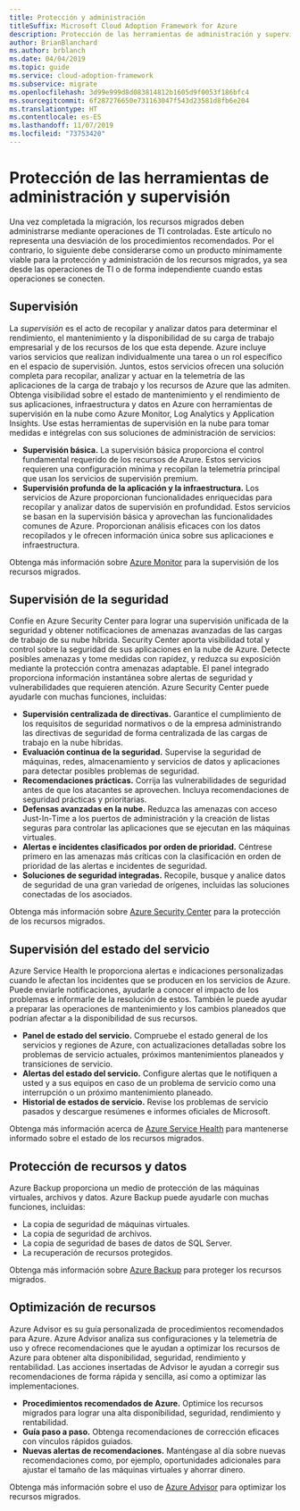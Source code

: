 ```yaml
---
title: Protección y administración
titleSuffix: Microsoft Cloud Adoption Framework for Azure
description: Protección de las herramientas de administración y supervisión
author: BrianBlanchard
ms.author: brblanch
ms.date: 04/04/2019
ms.topic: guide
ms.service: cloud-adoption-framework
ms.subservice: migrate
ms.openlocfilehash: 3d99e999d8d083814812b1605d9f0053f186bfc4
ms.sourcegitcommit: 6f287276650e731163047f543d23581d8fb6e204
ms.translationtype: HT
ms.contentlocale: es-ES
ms.lasthandoff: 11/07/2019
ms.locfileid: "73753420"
---
```

# <a name="secure-monitoring-and-management-tools"></a>Protección de las herramientas de administración y supervisión

Una vez completada la migración, los recursos migrados deben administrarse mediante operaciones de TI controladas. Este artículo no representa una desviación de los procedimientos recomendados. Por el contrario, lo siguiente debe considerarse como un producto mínimamente viable para la protección y administración de los recursos migrados, ya sea desde las operaciones de TI o de forma independiente cuando estas operaciones se conecten.

## <a name="monitoring"></a>Supervisión

La *supervisión* es el acto de recopilar y analizar datos para determinar el rendimiento, el mantenimiento y la disponibilidad de su carga de trabajo empresarial y de los recursos de los que esta depende. Azure incluye varios servicios que realizan individualmente una tarea o un rol específico en el espacio de supervisión. Juntos, estos servicios ofrecen una solución completa para recopilar, analizar y actuar en la telemetría de las aplicaciones de la carga de trabajo y los recursos de Azure que las admiten. Obtenga visibilidad sobre el estado de mantenimiento y el rendimiento de sus aplicaciones, infraestructura y datos en Azure con herramientas de supervisión en la nube como Azure Monitor, Log Analytics y Application Insights. Use estas herramientas de supervisión en la nube para tomar medidas e intégrelas con sus soluciones de administración de servicios:

- **Supervisión básica.** La supervisión básica proporciona el control fundamental requerido de los recursos de Azure. Estos servicios requieren una configuración mínima y recopilan la telemetría principal que usan los servicios de supervisión premium.
- **Supervisión profunda de la aplicación y la infraestructura.** Los servicios de Azure proporcionan funcionalidades enriquecidas para recopilar y analizar datos de supervisión en profundidad. Estos servicios se basan en la supervisión básica y aprovechan las funcionalidades comunes de Azure. Proporcionan análisis eficaces con los datos recopilados y le ofrecen información única sobre sus aplicaciones e infraestructura.

Obtenga más información sobre [Azure Monitor](https://docs.microsoft.com/azure/azure-monitor/overview) para la supervisión de los recursos migrados.

## <a name="security-monitoring"></a>Supervisión de la seguridad

Confíe en Azure Security Center para lograr una supervisión unificada de la seguridad y obtener notificaciones de amenazas avanzadas de las cargas de trabajo de su nube híbrida. Security Center aporta visibilidad total y control sobre la seguridad de sus aplicaciones en la nube de Azure. Detecte posibles amenazas y tome medidas con rapidez, y reduzca su exposición mediante la protección contra amenazas adaptable. El panel integrado proporciona información instantánea sobre alertas de seguridad y vulnerabilidades que requieren atención. Azure Security Center puede ayudarle con muchas funciones, incluidas:

- **Supervisión centralizada de directivas.** Garantice el cumplimiento de los requisitos de seguridad normativos o de la empresa administrando las directivas de seguridad de forma centralizada de las cargas de trabajo en la nube híbridas.
- **Evaluación continua de la seguridad.** Supervise la seguridad de máquinas, redes, almacenamiento y servicios de datos y aplicaciones para detectar posibles problemas de seguridad.
- **Recomendaciones prácticas.** Corrija las vulnerabilidades de seguridad antes de que los atacantes se aprovechen. Incluya recomendaciones de seguridad prácticas y prioritarias.
- **Defensas avanzadas en la nube.** Reduzca las amenazas con acceso Just-In-Time a los puertos de administración y la creación de listas seguras para controlar las aplicaciones que se ejecutan en las máquinas virtuales.
- **Alertas e incidentes clasificados por orden de prioridad.** Céntrese primero en las amenazas más críticas con la clasificación en orden de prioridad de las alertas e incidentes de seguridad.
- **Soluciones de seguridad integradas.** Recopile, busque y analice datos de seguridad de una gran variedad de orígenes, incluidas las soluciones conectadas de los asociados.

Obtenga más información sobre [Azure Security Center](https://docs.microsoft.com/azure/security-center) para la protección de los recursos migrados.

## <a name="service-health-monitoring"></a>Supervisión del estado del servicio

Azure Service Health le proporciona alertas e indicaciones personalizadas cuando le afectan los incidentes que se producen en los servicios de Azure. Puede enviarle notificaciones, ayudarle a conocer el impacto de los problemas e informarle de la resolución de estos. También le puede ayudar a preparar las operaciones de mantenimiento y los cambios planeados que podrían afectar a la disponibilidad de sus recursos.

- **Panel de estado del servicio.** Compruebe el estado general de los servicios y regiones de Azure, con actualizaciones detalladas sobre los problemas de servicio actuales, próximos mantenimientos planeados y transiciones de servicio.
- **Alertas del estado del servicio.** Configure alertas que le notifiquen a usted y a sus equipos en caso de un problema de servicio como una interrupción o un próximo mantenimiento planeado.
- **Historial de estados de servicio.** Revise los problemas de servicio pasados y descargue resúmenes e informes oficiales de Microsoft.

Obtenga más información acerca de [Azure Service Health](https://docs.microsoft.com/azure/service-health) para mantenerse informado sobre el estado de los recursos migrados.

## <a name="protect-assets-and-data"></a>Protección de recursos y datos

Azure Backup proporciona un medio de protección de las máquinas virtuales, archivos y datos. Azure Backup puede ayudarle con muchas funciones, incluidas:

- La copia de seguridad de máquinas virtuales.
- La copia de seguridad de archivos.
- La copia de seguridad de bases de datos de SQL Server.
- La recuperación de recursos protegidos.

Obtenga más información sobre [Azure Backup](https://docs.microsoft.com/azure/backup) para proteger los recursos migrados.

## <a name="optimize-resources"></a>Optimización de recursos

Azure Advisor es su guía personalizada de procedimientos recomendados para Azure. Azure Advisor analiza sus configuraciones y la telemetría de uso y ofrece recomendaciones que le ayudan a optimizar los recursos de Azure para obtener alta disponibilidad, seguridad, rendimiento y rentabilidad. Las acciones insertadas de Advisor le ayudan a corregir sus recomendaciones de forma rápida y sencilla, así como a optimizar las implementaciones.

- **Procedimientos recomendados de Azure.** Optimice los recursos migrados para lograr una alta disponibilidad, seguridad, rendimiento y rentabilidad.
- **Guía paso a paso.** Obtenga recomendaciones de corrección eficaces con vínculos rápidos guiados.
- **Nuevas alertas de recomendaciones.** Manténgase al día sobre nuevas recomendaciones como, por ejemplo, oportunidades adicionales para ajustar el tamaño de las máquinas virtuales y ahorrar dinero.

Obtenga más información sobre el uso de [Azure Advisor](https://docs.microsoft.com/azure/advisor/advisor-overview) para optimizar los recursos migrados.
